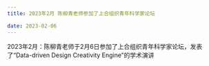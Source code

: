 ```yaml
---
title: 2023年2月 陈柳青老师参加了上合组织青年科学家论坛

date: 2023-02-06
---
```

2023年2月：陈柳青老师于2月6日参加了上合组织青年科学家论坛，发表了“Data-driven Design Creativity Engine”的学术演讲